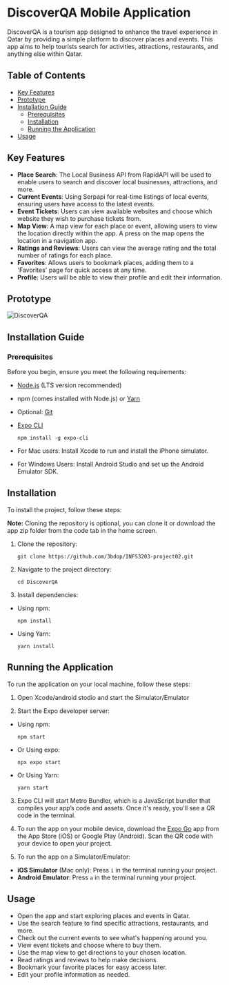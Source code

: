 # DiscoverQA Mobile Application

DiscoverQA is a tourism app designed to enhance the travel experience in Qatar by providing a simple platform to discover places and events. This app aims to help tourists search for activities, attractions, restaurants, and anything else within Qatar.

## Table of Contents

- [Key Features](#key-features)
- [Prototype](#prototype)
- [Installation Guide](#installation-guide)
  - [Prerequisites](#prerequisites)
  - [Installation](#installation)
  - [Running the Application](#running-the-application)
- [Usage](#usage)

## Key Features

- **Place Search**: The Local Business API from RapidAPI will be used to enable users to search and discover local businesses, attractions, and more.
- **Current Events**: Using Serpapi for real-time listings of local events, ensuring users have access to the latest events.
- **Event Tickets**: Users can view available websites and choose which website they wish to purchase tickets from.
- **Map View**: A map view for each place or event, allowing users to view the location directly within the app. A press on the map opens the location in a navigation app.
- **Ratings and Reviews**: Users can view the average rating and the total number of ratings for each place.
- **Favorites**: Allows users to bookmark places, adding them to a 'Favorites' page for quick access at any time.
- **Profile**: Users will be able to view their profile and edit their information.

## Prototype

![DiscoverQA](https://github.com/Mbii55/DiscoverQA/assets/156779087/14c201cd-53e1-4f41-b4b3-f125309926a6)


## Installation Guide

### Prerequisites

Before you begin, ensure you meet the following requirements:
- [Node.js](https://nodejs.org/en/) (LTS version recommended)
- npm (comes installed with Node.js) or [Yarn](https://yarnpkg.com/)
- Optional: [Git](https://git-scm.com/)
- [Expo CLI](https://docs.expo.dev/get-started/installation/)
  
  ```
  npm install -g expo-cli
  ```

- For Mac users: Install Xcode to run and install the iPhone simulator.
- For Windows Users: Install Android Studio and set up the Android Emulator SDK.


## Installation

To install the project, follow these steps:

**Note:** Cloning the repository is optional, you can clone it or download the app zip folder from the code tab in the home screen.

1. Clone the repository:
   
   ```
   git clone https://github.com/3bdop/INFS3203-project02.git
   ```
3. Navigate to the project directory:
   
   ```
   cd DiscoverQA
   ```
3. Install dependencies:
   
- Using npm:
  ```
  npm install
  ```

- Using Yarn:
  ```
  yarn install
  ```

## Running the Application

To run the application on your local machine, follow these steps:

1. Open Xcode/android stodio and start the Simulator/Emulator
   
2. Start the Expo developer server:
   
- Using npm:
  
  ```
  npm start
  ```
  
- Or Using expo:
  
  ```
  npx expo start
  ```
  
- Or Using Yarn:
  
  ```
  yarn start
  ```

3. Expo CLI will start Metro Bundler, which is a JavaScript bundler that compiles your app’s code and assets. Once it's ready, you'll see a QR code in the terminal.

3. To run the app on your mobile device, download the [Expo Go](https://expo.dev/client) app from the App Store (iOS) or Google Play (Android). Scan the QR code with your device to open your project.

4. To run the app on a Simulator/Emulator:
- **iOS Simulator** (Mac only):
  Press `i` in the terminal running your project.
- **Android Emulator**:
  Press `a` in the terminal running your project.

## Usage

- Open the app and start exploring places and events in Qatar.
- Use the search feature to find specific attractions, restaurants, and more.
- Check out the current events to see what's happening around you.
- View event tickets and choose where to buy them.
- Use the map view to get directions to your chosen location.
- Read ratings and reviews to help make decisions.
- Bookmark your favorite places for easy access later.
- Edit your profile information as needed.

